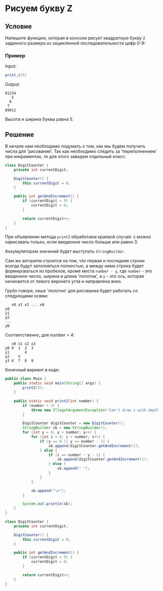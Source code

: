 # Рисуем букву Z

## Условие

Напишите функцию, которая в консоли рисует квадратную букву `Z` заданного размера из зацикленной последовательности цифр 0-9:

### Пример

Input:

```java
print_z(5)
```

Output:

```text
01234
   5
  6
 7
89012
```

Высота и ширина буквы равна 5.

## Решение

В начале нам необходимо подумать о том, как мы будем получать числа для 'рисования'. Так как необходимо следить за 'переполнением' при инкриментах, то для этого заведем отдельный класс:

```java
class DigitCounter {
    private int currentDigit;

    DigitCounter() {
        this.currentDigit = 0;
    }

    public int getAndIncrement() {
        if (currentDigit > 9) {
            currentDigit = 0;
        }

        return currentDigit++;
    }
}
```

При объявлении метода `printZ` обработаем краевой случай: z можно нарисовать только, если введенное число больше или равно 3.

Аккумулятором значений будет выступать `StringBuilder`.

Сам же алгоритм строится на том, что первая и последняя строки всегда будут заполняться полностью, а между ними строка будет формироваться из пробелов, кроме места `number - y`, где `number` - это введенное число, ширина и длина 'полотна', а `y` - это ось, которая начинается от левого верхнего угла и направлена вниз.

Грубо говоря, наше 'полотно' для рисования будет работать со следующими осями:

```text
   x0 x1 x2 ... xN
y0
y1
y2
...
yN
```

Соответственно, для number = 4:

```text
   x0 x1 x2 x3
y0 0  1  2  3 
y1       4   
y2    5
y3 6  7  8  9
```

Конечный вариант в коде:

```java
public class Main {
    public static void main(String[] args) {
        printZ(5);
    }

    public static void printZ(int number) {
        if (number < 3) {
            throw new IllegalArgumentException("Can't draw z with depth less than 3");
        }

        DigitCounter digitCounter = new DigitCounter();
        StringBuilder sb = new StringBuilder();
        for (int y = 0; y < number; y++) {
            for (int i = 0; i < number; i++) {
                if (y == 0 || y == number - 1) {
                    sb.append(digitCounter.getAndIncrement());
                } else {
                    if (i == number - y - 1) {
                        sb.append(digitCounter.getAndIncrement());
                    } else {
                        sb.append(" ");
                    }
                }
            }

            sb.append("\n");
        }

        System.out.println(sb);
    }
}

class DigitCounter {
    private int currentDigit;

    DigitCounter() {
        this.currentDigit = 0;
    }

    public int getAndIncrement() {
        if (currentDigit > 9) {
            currentDigit = 0;
        }

        return currentDigit++;
    }
}
```
